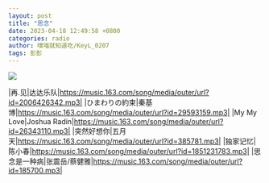 ```yaml
---
layout: post
title: "思念"
date: 2023-04-18 12:49:58 +0800
categories: radio
author: 噗嗤就知道吃/KeyL_0207
tags: 彭彭
---
```

![]({{site.baseurl}}/images/cover_20230418.jpg)

|再.见|达达乐队|https://music.163.com/song/media/outer/url?id=2006426342.mp3|
|ひまわりの約束|秦基博|https://music.163.com/song/media/outer/url?id=29593159.mp3|
|My My Love|Joshua Radin|https://music.163.com/song/media/outer/url?id=26343110.mp3|
|突然好想你|五月天|https://music.163.com/song/media/outer/url?id=385781.mp3|
|独家记忆|陈小春|https://music.163.com/song/media/outer/url?id=1851231783.mp3|
|思念是一种病|张震岳/蔡健雅|https://music.163.com/song/media/outer/url?id=185700.mp3|

